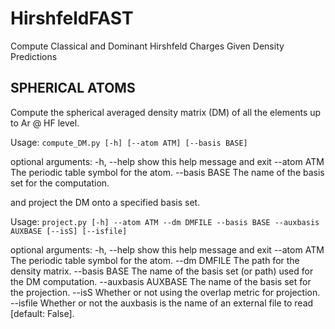 # HirshfeldFAST
Compute Classical and Dominant Hirshfeld Charges Given Density Predictions

## SPHERICAL ATOMS

Compute the spherical averaged density matrix (DM) of all the elements up to Ar @ HF level.

Usage:
`compute_DM.py [-h] [--atom ATM] [--basis BASE]`

optional arguments:
  -h, --help    show this help message and exit
  --atom ATM    The periodic table symbol for the atom.
  --basis BASE  The name of the basis set for the computation.


and project the DM onto a specified basis set. 

Usage:
`project.py [-h] --atom ATM --dm DMFILE --basis BASE --auxbasis AUXBASE [--isS] [--isfile]`

optional arguments:
  -h, --help          show this help message and exit
  --atom ATM          The periodic table symbol for the atom.
  --dm DMFILE         The path for the density matrix.
  --basis BASE        The name of the basis set (or path) used for the DM computation.
  --auxbasis AUXBASE  The name of the basis set for the projection.
  --isS               Whether or not using the overlap metric for projection.
  --isfile            Whether or not the auxbasis is the name of an external file to read [default: False].




